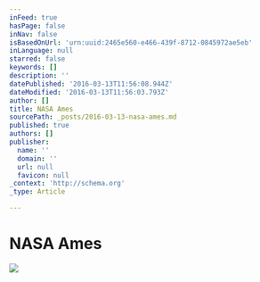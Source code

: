 ```yaml
---
inFeed: true
hasPage: false
inNav: false
isBasedOnUrl: 'urn:uuid:2465e560-e466-439f-8712-0845972ae5eb'
inLanguage: null
starred: false
keywords: []
description: ''
datePublished: '2016-03-13T11:56:08.944Z'
dateModified: '2016-03-13T11:56:03.793Z'
author: []
title: NASA Ames
sourcePath: _posts/2016-03-13-nasa-ames.md
published: true
authors: []
publisher:
  name: ''
  domain: ''
  url: null
  favicon: null
_context: 'http://schema.org'
_type: Article

---
```

# NASA Ames
![](https://the-grid-user-content.s3-us-west-2.amazonaws.com/b3a8b454-84cc-4086-afc4-530be8bb59c1.png)